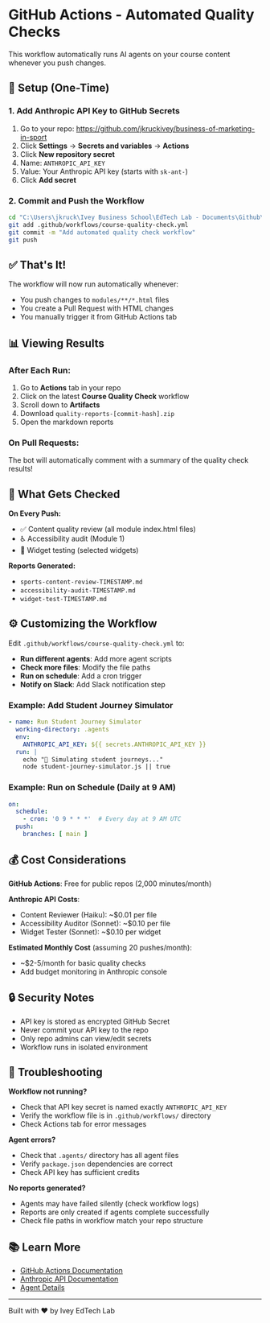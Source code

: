 # GitHub Actions - Automated Quality Checks

This workflow automatically runs AI agents on your course content whenever you push changes.

## 🚀 Setup (One-Time)

### 1. Add Anthropic API Key to GitHub Secrets

1. Go to your repo: https://github.com/jkruckivey/business-of-marketing-in-sport
2. Click **Settings** → **Secrets and variables** → **Actions**
3. Click **New repository secret**
4. Name: `ANTHROPIC_API_KEY`
5. Value: Your Anthropic API key (starts with `sk-ant-`)
6. Click **Add secret**

### 2. Commit and Push the Workflow

```bash
cd "C:\Users\jkruck\Ivey Business School\EdTech Lab - Documents\Github\business-of-marketing-in-sport"
git add .github/workflows/course-quality-check.yml
git commit -m "Add automated quality check workflow"
git push
```

## ✅ That's It!

The workflow will now run automatically whenever:
- You push changes to `modules/**/*.html` files
- You create a Pull Request with HTML changes
- You manually trigger it from GitHub Actions tab

## 📊 Viewing Results

### After Each Run:

1. Go to **Actions** tab in your repo
2. Click on the latest **Course Quality Check** workflow
3. Scroll down to **Artifacts**
4. Download `quality-reports-[commit-hash].zip`
5. Open the markdown reports

### On Pull Requests:

The bot will automatically comment with a summary of the quality check results!

## 🎯 What Gets Checked

**On Every Push:**
- ✅ Content quality review (all module index.html files)
- ♿ Accessibility audit (Module 1)
- 🧪 Widget testing (selected widgets)

**Reports Generated:**
- `sports-content-review-TIMESTAMP.md`
- `accessibility-audit-TIMESTAMP.md`
- `widget-test-TIMESTAMP.md`

## ⚙️ Customizing the Workflow

Edit `.github/workflows/course-quality-check.yml` to:

- **Run different agents**: Add more agent scripts
- **Check more files**: Modify the file paths
- **Run on schedule**: Add a cron trigger
- **Notify on Slack**: Add Slack notification step

### Example: Add Student Journey Simulator

```yaml
- name: Run Student Journey Simulator
  working-directory: .agents
  env:
    ANTHROPIC_API_KEY: ${{ secrets.ANTHROPIC_API_KEY }}
  run: |
    echo "👥 Simulating student journeys..."
    node student-journey-simulator.js || true
```

### Example: Run on Schedule (Daily at 9 AM)

```yaml
on:
  schedule:
    - cron: '0 9 * * *'  # Every day at 9 AM UTC
  push:
    branches: [ main ]
```

## 💰 Cost Considerations

**GitHub Actions**: Free for public repos (2,000 minutes/month)

**Anthropic API Costs**:
- Content Reviewer (Haiku): ~$0.01 per file
- Accessibility Auditor (Sonnet): ~$0.10 per file
- Widget Tester (Sonnet): ~$0.10 per widget

**Estimated Monthly Cost** (assuming 20 pushes/month):
- ~$2-5/month for basic quality checks
- Add budget monitoring in Anthropic console

## 🔒 Security Notes

- API key is stored as encrypted GitHub Secret
- Never commit your API key to the repo
- Only repo admins can view/edit secrets
- Workflow runs in isolated environment

## 🐛 Troubleshooting

**Workflow not running?**
- Check that API key secret is named exactly `ANTHROPIC_API_KEY`
- Verify the workflow file is in `.github/workflows/` directory
- Check Actions tab for error messages

**Agent errors?**
- Check that `.agents/` directory has all agent files
- Verify `package.json` dependencies are correct
- Check API key has sufficient credits

**No reports generated?**
- Agents may have failed silently (check workflow logs)
- Reports are only created if agents complete successfully
- Check file paths in workflow match your repo structure

## 📚 Learn More

- [GitHub Actions Documentation](https://docs.github.com/en/actions)
- [Anthropic API Documentation](https://docs.anthropic.com/)
- [Agent Details](.agents/README.md)

---

Built with ❤️ by Ivey EdTech Lab
